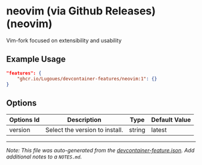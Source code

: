 
# neovim (via Github Releases) (neovim)

Vim-fork focused on extensibility and usability

## Example Usage

```json
"features": {
    "ghcr.io/Lugoues/devcontainer-features/neovim:1": {}
}
```

## Options

| Options Id | Description | Type | Default Value |
|-----|-----|-----|-----|
| version | Select the version to install. | string | latest |



---

_Note: This file was auto-generated from the [devcontainer-feature.json](https://github.com/Lugoues/devcontainer-features/blob/main/src/neovim/devcontainer-feature.json).  Add additional notes to a `NOTES.md`._
